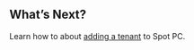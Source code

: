 <meta name="robots" content="noindex">

## What’s Next?

Learn how to about [adding a tenant](spot-pc/getting-started/onboarding-workflow) to Spot PC.
